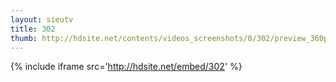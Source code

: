 ```yaml
---
layout: sieutv
title: 302
thumb: http://hdsite.net/contents/videos_screenshots/0/302/preview_360p.mp4.jpg
---
```

{% include iframe src='http://hdsite.net/embed/302' %}
 
